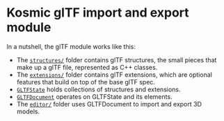# Kosmic glTF import and export module

In a nutshell, the glTF module works like this:

* The [`structures/`](structures/) folder contains glTF structures, the
  small pieces that make up a glTF file, represented as C++ classes.
* The [`extensions/`](extensions/) folder contains glTF extensions, which
  are optional features that build on top of the base glTF spec.
* [`GLTFState`](gltf_state.h) holds collections of structures and extensions.
* [`GLTFDocument`](gltf_document.h) operates on GLTFState and its elements.
* The [`editor/`](editor/) folder uses GLTFDocument to import and export 3D models.
